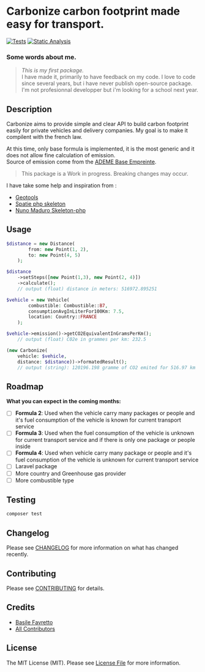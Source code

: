 # Carbonize carbon footprint made easy for transport.

<!-- [![Latest Version on Packagist](https://img.shields.io/packagist/v/bzfvrto/carbonize.svg?style=flat-square)](https://packagist.org/packages/bzfvrto/carbonize)
[![Total Downloads](https://img.shields.io/packagist/dt/bzfvrto/carbonize.svg?style=flat-square)](https://packagist.org/packages/bzfvrto/carbonize) -->
<!-- [![Tests](https://img.shields.io/github/actions/workflow/status/bzfvrto/carbonize/run-tests.yml?branch=main&label=tests&style=flat-square)](https://github.com/bzfvrto/carbonize/actions/workflows/run-tests.yml) -->
[![Tests](https://github.com/bzfvrto/Carbonize/actions/workflows/tests.yml/badge.svg)](https://github.com/bzfvrto/Carbonize/actions/workflows/tests.yml)
[![Static Analysis](https://github.com/bzfvrto/Carbonize/actions/workflows/static-analysis.yml/badge.svg)](https://github.com/bzfvrto/Carbonize/actions/workflows/static-analysis.yml)

### Some words about me.

> *This is my first package.* <br />
I have made it, primarily to have feedback on my code.
I love to code since several years, but i have never publish open-source package. I'm not profesionnal developper but i'm looking for a school next year.

## Description

Carbonize aims to provide simple and clear API to build carbon footprint easily for private vehicles and delivery companies.
My goal is to make it compilent with the french law.

At this time, only base formula is implemented, it is the most generic and it does not allow fine calculation of emission.
<br />
Source of emission come from the [ADEME Base Empreinte](https://base-empreinte.ademe.fr).

> This package is a Work in progress. Breaking changes may occur.

I have take some help and inspiration from :
- [Geotools](https://github.com/thephpleague/geotools)
- [Spatie php skeleton](https://github.com/spatie/package-skeleton-php)
- [Nuno Maduro Skeleton-php](https://github.com/nunomaduro/skeleton-php)

<!-- ## Installation

You can install the package via composer:

```bash
composer require bzfvrto/carbonize
``` -->

## Usage

```php
$distance = new Distance(
        from: new Point(1, 2),
        to: new Point(4, 5)
    );

$distance
    ->setSteps([new Point(1,3), new Point(2, 4)])
    ->calculate();
    // output (float) distance in meters: 516972.895251

$vehicle = new Vehicle(
        combustible: Combustible::B7,
        consumptionAvgInLiterFor100Km: 7.5,
        location: Country::FRANCE
    );

$vehicle->emission()->getCO2EquivalentInGramsPerKm();
    // output (float) C02e in grammes per km: 232.5

(new Carbonize(
    vehicle: $vehicle,
    distance: $distance))->formatedResult();
    // output (string): 120196.198 gramme of CO2 emited for 516.97 km
```

## Roadmap
**What you can expect in the coming months:**

- [ ] **Formula 2**: Used when the vehicle carry many packages or people and it's fuel consumption of the vehicle is known for current transport service
- [ ] **Formula 3**: Used when the fuel consumption of the vehicle is unknown for current transport service and if there is only one package or people inside
- [ ] **Formula 4**: Used when vehicle carry many package or people and it's fuel consumption of the vehicle is unknown for current transport service
- [ ] Laravel package
- [ ] More country and Greenhouse gas provider
- [ ] More combustible type

## Testing

```bash
composer test
```

## Changelog

Please see [CHANGELOG](CHANGELOG.md) for more information on what has changed recently.

## Contributing

Please see [CONTRIBUTING](CONTRIBUTING.md) for details.

<!-- ## Security Vulnerabilities

If you discover any security related issues, please email me instead of using the issue tracker. -->

## Credits

- [Basile Favretto](https://github.com/bzfvrto)
- [All Contributors](../../contributors)

## License

The MIT License (MIT). Please see [License File](LICENSE.md) for more information.
